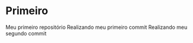 # Primeiro
 Meu primeiro repositório
 Realizando meu primeiro commit
 Realizando meu segundo commit
 
